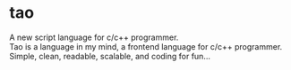 # tao
A new script language for c/c++ programmer. </br>
Tao is a language in my mind, a frontend language for c/c++ programmer. </br>
Simple, clean, readable, scalable, and coding for fun...
